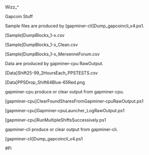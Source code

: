Wizz_^

Gapcoin Stuff


Sample files are produced by [gapminer-cli]Dump_gapcoincli_v4.ps1.

[Sample]DumpBlocks_1-x.csv

[Sample]DumpBlocks_1-x_Clean.csv

[Sample]DumpBlocks_1-x_MersenneForum.csv



Data are produced by gapminer-cpu RawOutput.

[Data]Shift25-99_2HoursEach_PPSTESTS.csv

[Data]PPSDrop_Shift64Blue-65Red.png



gapminer-cpu produce or clear output from gapminer-cpu.

[gapminer-cpu]ClearFoundSharesFromGapminer-cpuRawOutput.ps1

[gapminer-cpu]Gapminer-cpuLauncher_LogRawOutput.ps1

[gapminer-cpu]RunMultipleShiftsSuccessively.ps1



gapminer-cli produce or clear output from gapminer-cli.

[gapminer-cli]Dump_gapcoincli_v4.ps1



#Pi
